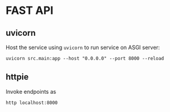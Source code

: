 # FAST API 

## uvicorn
Host the service using `uvicorn` to run service on ASGI server:
```
uvicorn src.main:app --host "0.0.0.0" --port 8000 --reload
```

## httpie
Invoke endpoints as
```
http localhost:8000
```